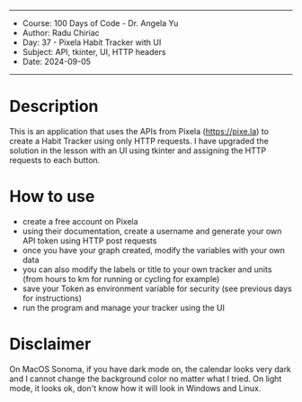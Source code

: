 
************************************************************
*    Course: 100 Days of Code - Dr. Angela Yu              
*    Author: Radu Chiriac                                  
*    Day: 37 - Pixela Habit Tracker with UI                
*    Subject: API, tkinter, UI, HTTP headers               
*    Date: 2024-09-05                                      
************************************************************


# Description
This is an application that uses the APIs from Pixela (https://pixe.la) to create a Habit Tracker using only HTTP requests.
I have upgraded the solution in the lesson with an UI using tkinter and assigning the HTTP requests to each button.

# How to use
- create a free account on Pixela
- using their documentation, create a username and generate your own API token using HTTP post requests
- once you have your graph created, modify the variables with your own data
- you can also modify the labels or title to your own tracker and units (from hours to km for running or cycling for example)
- save your Token as environment variable for security (see previous days for instructions)
- run the program and manage your tracker using the UI

# Disclaimer
On MacOS Sonoma, if you have dark mode on, the calendar looks very dark and I cannot change the background color no matter what I tried.
On light mode, it looks ok, don't know how it will look in Windows and Linux.